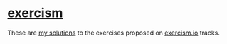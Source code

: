 # [exercism][1]

These are [my solutions][2] to the exercises proposed on [exercism.io][1] tracks.

  [1]: http://exercism.io
  [2]: https://exercism.io/profiles/estraviz
